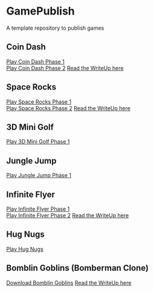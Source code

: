 # GamePublish
A template repository to publish games

## Coin Dash
[Play Coin Dash Phase 1](CoinDashP1/) 
<br>
[Play Coin Dash Phase 2](CoinDashP2/) [Read the WriteUp here](https://github.com/WCU-CS-CooperLab/gamedev-workbench-ALebo5193/blob/project-1/scratch-space/Write-up/Project-1.md)

## Space Rocks
[Play Space Rocks Phase 1](SpaceRocksP1/) 
<br>
[Play Space Rocks Phase 2](SpaceRocksP2/) [Read the WriteUp here](https://github.com/WCU-CS-CooperLab/gamedev-workbench-ALebo5193/blob/project-2/README.md)

## 3D Mini Golf
[Play 3D Mini Golf Phase 1](3DMiniGolfP1/) 

## Jungle Jump
[Play Jungle Jump Phase 1](JungleJumpP1/) 


## Infinite Flyer
[Play Infinite Flyer Phase 1](InfiniteFlyerP1/) <br>
[Play Infinite Flyer Phase 2](InfiniteFlyerP2/) [Read the WriteUp here](https://github.com/WCU-CS-CooperLab/gamedev-workbench-ALebo5193/blob/project-3/README.md)<br>

## Hug Nugs
[Play Hug Nugs](HugNugs/)

## Bomblin Goblins (Bomberman Clone)
[Download Bomblin Goblins](https://github.com/WCU-CS-CooperLab/demo-games-ALebo5193/releases/tag/Project-4) [Read the WriteUp here](https://github.com/WCU-CS-CooperLab/gamedev-workbench-ALebo5193/blob/project-4/scratch-space/Notes/CSC476_Markdown-Notes/Project%204.md)